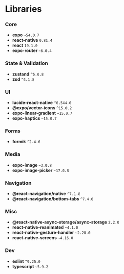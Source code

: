 # Libraries

### Core

- **expo** `~54.0.7`
- **react-native** `0.81.4`
- **react** `19.1.0`
- **expo-router** `~6.0.4`

### State & Validation

- **zustand** `^5.0.8`
- **zod** `^4.1.8`

### UI

- **lucide-react-native** `^0.544.0`
- **@expo/vector-icons** `^15.0.2`
- **expo-linear-gradient** `~15.0.7`
- **expo-haptics** `~15.0.7`

### Forms

- **formik** `^2.4.6`

### Media

- **expo-image** `~3.0.8`
- **expo-image-picker** `~17.0.8`

### Navigation

- **@react-navigation/native** `^7.1.8`
- **@react-navigation/bottom-tabs** `^7.4.0`

### Misc

- **@react-native-async-storage/async-storage** `2.2.0`
- **react-native-reanimated** `~4.1.0`
- **react-native-gesture-handler** `~2.28.0`
- **react-native-screens** `~4.16.0`

### Dev

- **eslint** `^9.25.0`
- **typescript** `~5.9.2`
